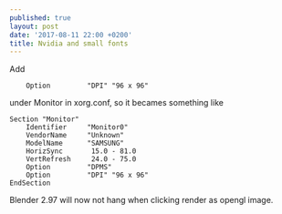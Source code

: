 ```yaml
---
published: true
layout: post
date: '2017-08-11 22:00 +0200'
title: Nvidia and small fonts
---
```

Add

        Option         "DPI" "96 x 96"

under Monitor in xorg.conf, so it becames something like

    Section "Monitor"
        Identifier     "Monitor0"
        VendorName     "Unknown"
        ModelName      "SAMSUNG"
        HorizSync       15.0 - 81.0
        VertRefresh     24.0 - 75.0
        Option         "DPMS"
        Option         "DPI" "96 x 96"
    EndSection
    
Blender 2.97 will now not hang when clicking render as opengl image.

